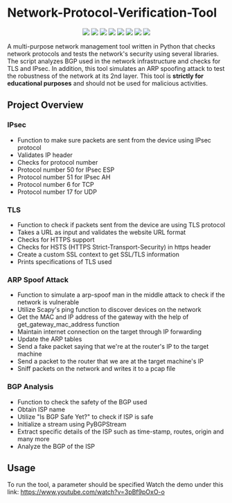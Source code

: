 # Network-Protocol-Verification-Tool

<p align="center">
  <img src="https://img.shields.io/badge/language-python-blue.svg">
  <img src="https://img.shields.io/badge/library-Scapy-green.svg">
  <img src="https://img.shields.io/badge/library-Socket-yellow.svg">
  <img src="https://img.shields.io/badge/library-SSL-orange.svg">
  <img src="https://img.shields.io/badge/library-Time-lightgrey.svg">
  <img src="https://img.shields.io/badge/library-Threading-blueviolet.svg">
  <img src="https://img.shields.io/badge/library-PyBGPStream-brightgreen.svg">
  <img src="https://img.shields.io/badge/library-pytz-lightblue.svg">
</p>

A multi-purpose network management tool written in Python that checks network protocols and tests the network's security using several libraries. The script analyzes BGP used in the network infrastructure and checks for TLS and IPsec. In addition, this tool simulates an ARP spoofing attack to test the robustness of the network at its 2nd layer. This tool is **strictly for educational purposes** and should not be used for malicious activities.

## Project Overview

### **IPsec**
  - Function to make sure packets are sent from the device using IPsec protocol
  - Validates IP header
  - Checks for protocol number
  - Protocol number 50 for IPsec ESP
  - Protocol number 51 for IPsec AH
  - Protocol number 6 for TCP
  - Protocol number 17 for UDP

### **TLS**
  - Function to check if packets sent from the device are using TLS protocol
  - Takes a URL as input and validates the website URL format
  - Checks for HTTPS support
  - Checks for HSTS (HTTPS Strict-Transport-Security) in https header
  - Create a custom SSL context to get SSL/TLS information
  - Prints specifications of TLS used

### **ARP Spoof Attack**
  - Function to simulate a arp-spoof man in the middle attack to check if the network is vulnerable
  - Utilize Scapy's ping function to discover devices on the network
  - Get the MAC and IP address of the gateway with the help of get_gateway_mac_address function
  - Maintain internet connection on the target through IP forwarding
  - Update the ARP tables
  - Send a fake packet saying that we're at the router's IP to the target machine
  - Send a packet to the router that we are at the target machine's IP
  - Sniff packets on the network and writes it to a pcap file

### **BGP Analysis**
  - Function to check the safety of the BGP used
  - Obtain ISP name
  - Utilize "Is BGP Safe Yet?" to check if ISP is safe
  - Initialize a stream using PyBGPStream
  - Extract specific details of the ISP such as time-stamp, routes, origin and many more
  - Analyze the BGP of the ISP


## Usage
To run the tool, a parameter should be specified
Watch the demo under this link: https://www.youtube.com/watch?v=3pBf9pOxO-o
